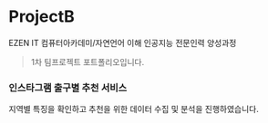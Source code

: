 # ProjectB
EZEN IT 컴퓨터아카데미/자연언어 이해 인공지능 전문인력 양성과정
> 1차 팀프로젝트 포트폴리오입니다.

### 인스타그램 출구별 추천 서비스
지역별 특징을 확인하고 추천을 위한 데이터 수집 및 분석을 진행하였습니다.


